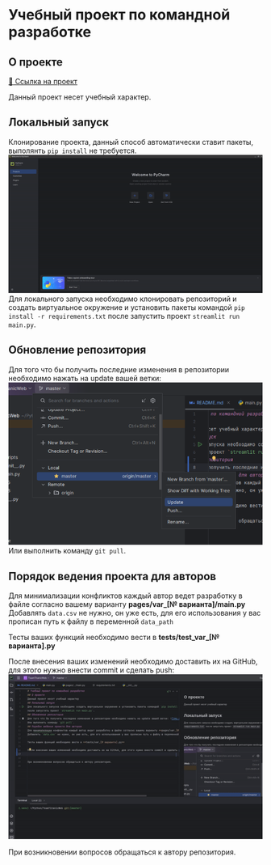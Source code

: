 # Учебный проект по командной разработке
## О проекте
[:link: Cсылка на проект](https://teamtitanicweb-hyrtw8s5ntyytezsvw7ugj.streamlit.app/)

Данный проект несет учебный характер.
## Локальный запуск
Клонирование проекта, данный способ автоматически ставит пакеты, выполянть `pip install` не требуется.
![git_new_project.gif](src/img/git_new_prjct.gif)
Для локального запуска необходимо клонировать репозиторий и создать виртуальное окружение и установить пакеты командой `pip install -r requirements.txt`
после запустить проект `streamlit run main.py`.
## Обновление репозитория
Для того что бы получить последние изменения в репозитории необходимо нажать на update вашей ветки:
![img.png](src/img/update_git.png)
Или выполнить команду `git pull`.
## Порядок ведения проекта для авторов
Для минимализации конфликтов каждый автор ведет разработку в файле согласно вашему варианту **pages/var_[№ варианта]/main.py** 
Добавлять `data.csv` не нужно, он уже есть, для его использования у вас прописан путь к файлу в переменной `data_path`

Тесты ваших функций необходимо вести в **tests/test_var_[№ варианта].py**

После внесения ваших изменений необходимо доставить их на GitHub, для этого нужно внести commit и сделать push:
![git_push.gif](src/img/git_push.gif)

При возникновении вопросов обращаться к автору репозитория.
